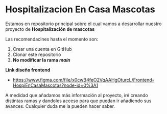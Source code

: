 # Hospitalizacion En Casa Mascotas

Estamos en repositorio principal sobre el cual vamos a desarrollar nuestro proyecto de **Hospitalización de mascotas**

Las recomendacines hasta el momento son: 
1. Crear una cuenta en GitHub
2. Clonar este repositorio
3. **No modificar la rama** **_main_** 



**Link diseño frontend**
- https://www.figma.com/file/x0cwB4feO2VqAAHgOturcL/Frontend-HospiEnCasaMascotas?node-id=0%3A1

A medidad que añadamos más información al proyecto, iré creando distintas ramas y dandoles acceso para que puedan ir añadiendo sus avances.
Cualquier duda me la pueden hacer saber.
